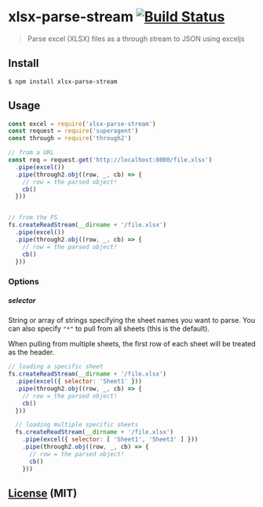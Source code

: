 # xlsx-parse-stream [![Build Status](https://travis-ci.org/staeco/xlsx-parse-stream.svg?branch=master)](https://travis-ci.org/staeco/xlsx-parse-stream)

> Parse excel (XLSX) files as a through stream to JSON using exceljs

## Install

```shell
$ npm install xlsx-parse-stream
```
## Usage

```js
const excel = require('xlsx-parse-stream')
const request = require('superagent')
const through = require('through2')

// from a URL
const req = request.get('http://localhost:8000/file.xlsx')
  .pipe(excel())
  .pipe(through2.obj((row, _, cb) => {
    // row = the parsed object!
    cb()
  }))


// from the FS
fs.createReadStream(__dirname + '/file.xlsx')
  .pipe(excel())
  .pipe(through2.obj((row, _, cb) => {
    // row = the parsed object!
    cb()
  }))
```


### Options

##### selector

String or array of strings specifying the sheet names you want to parse. You can also specify `"*"` to pull from all sheets (this is the default).

When pulling from multiple sheets, the first row of each sheet will be treated as the header.

```js
// loading a specific sheet
fs.createReadStream(__dirname + '/file.xlsx')
  .pipe(excel({ selector: 'Sheet1' }))
  .pipe(through2.obj((row, _, cb) => {
    // row = the parsed object!
    cb()
  }))

  // loading multiple specific sheets
  fs.createReadStream(__dirname + '/file.xlsx')
    .pipe(excel({ selector: [ 'Sheet1', 'Sheet3' ] }))
    .pipe(through2.obj((row, _, cb) => {
      // row = the parsed object!
      cb()
    }))
```

## [License](LICENSE) (MIT)
